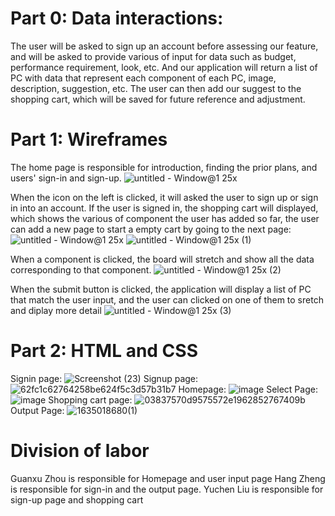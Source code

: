 # Part 0: Data interactions: 

The user will be asked to sign up an account before assessing our feature, and will be asked to provide various of input for data such as budget, performance requirement, look, etc. And our application will return a list of PC with data that represent each component of each PC, image, description, suggestion, etc. The user can then add our suggest to the shopping cart, which will be saved for future reference and adjustment.

# Part 1: Wireframes

The home page is responsible for introduction, finding the prior plans, and users' sign-in and sign-up.
![untitled - Window@1 25x](https://user-images.githubusercontent.com/89880421/138152235-ca1fb262-a534-4f3f-ad5a-4795b677862e.png)

When the icon on the left is clicked, it will asked the user to sign up or sign in into an account. If the user is signed in, the shopping cart will displayed, which shows the various of component the user has added so far, the user can add a new page to start a empty cart by going to the next page:
![untitled - Window@1 25x](https://user-images.githubusercontent.com/89880421/138566659-700d74d1-7380-4331-81dc-e4c269acdabf.png)
![untitled - Window@1 25x (1)](https://user-images.githubusercontent.com/89880421/138154308-34794b76-3019-42d9-a813-4d8fbf7416b3.png)

When a component is clicked, the board will stretch and show all the data corresponding to that component.
![untitled - Window@1 25x (2)](https://user-images.githubusercontent.com/89880421/138155209-b2e5e114-bee9-4e0a-be87-85bec123d74e.png)

When the submit button is clicked, the application will display a list of PC that match the user input, and the user can clicked on one of them to sretch and diplay more detail
![untitled - Window@1 25x (3)](https://user-images.githubusercontent.com/89880421/138156130-f7e25190-1e57-4fbb-a62f-45b4fa0b0e53.png)


# Part 2: HTML and CSS

Signin page:
![Screenshot (23)](https://user-images.githubusercontent.com/89880421/138567186-9111b939-c89f-4290-9da9-e89d79358013.png)
Signup page:
![62fc1c62764258be624f5c3d57b31b7](https://user-images.githubusercontent.com/89880421/138574767-0c129b5f-3755-473b-8b65-a8acef75660f.png)
Homepage:
![image](https://user-images.githubusercontent.com/71961368/138569338-8b1f38a1-7e9c-4aac-8a18-ae4e645e9d3a.png)
Select Page:
![image](https://user-images.githubusercontent.com/71961368/138569343-bd205c73-2bb9-4ee0-afd1-6179360e797c.png)
Shopping cart page:
![03837570d9575572e1962852767409b](https://user-images.githubusercontent.com/89880421/138574764-a7369293-230d-4c09-ad9d-473d7cd471d8.png)
Output Page:
![1635018680(1)](https://user-images.githubusercontent.com/89880421/138569637-652bd1f6-9be5-47c8-9e2b-596696d29c05.png)





# Division of labor
Guanxu Zhou is responsible for Homepage and user input page 
Hang Zheng is responsible for sign-in and the output page.
Yuchen Liu is responsible for sign-up page and shopping cart
